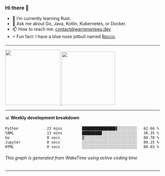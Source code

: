 ### Hi there 👋

- 🌱 I’m currently learning Rust.
- 💬 Ask me about Go, Java, Kotlin, Kubernetes, or Docker.
- 📫 How to reach me: contact@warrensnipes.dev
- ⚡ Fun fact: I have a blue nose pitbull named [Rocco](https://i.imgur.com/iLsSCKu.jpg).

-------


<a href="https://github.com/LockedThread/LockedThread">
  <img height="180em" src="https://github-readme-stats.vercel.app/api?username=LockedThread&theme=transparent&bg_color=00000000&show_icons=true&count_private=true" />
  <img height="174em" src="https://github-readme-stats.vercel.app/api/top-langs?username=LockedThread&theme=transparent&layout=compact&hide_progress=true&bg_color=00000000" />
  </a>

-------

📊 **Weekly development breakdown**
<!--START_SECTION:waka-->

```txt
Python             23 mins         ███████████████▓░░░░░░░░░   62.66 %
YAML               13 mins         █████████░░░░░░░░░░░░░░░░   36.35 %
Go                 0 secs          ▒░░░░░░░░░░░░░░░░░░░░░░░░   00.70 %
Jupyter            0 secs          ░░░░░░░░░░░░░░░░░░░░░░░░░   00.25 %
HTML               0 secs          ░░░░░░░░░░░░░░░░░░░░░░░░░   00.03 %
```

<!--END_SECTION:waka-->
###### *This graph is generated from WakeTime using active coding time*
-------
